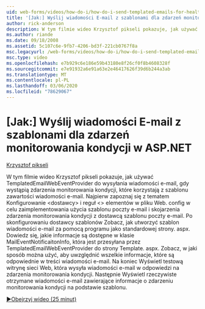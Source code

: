 ```yaml
---
uid: web-forms/videos/how-do-i/how-do-i-send-templated-emails-for-health-monitoring-events-in-aspnet
title: '[Jak:] Wyślij wiadomości E-mail z szablonami dla zdarzeń monitorowania kondycji w ASP.NET | Microsoft Docs'
author: rick-anderson
description: W tym filmie wideo Krzysztof pikseli pokazuje, jak używać TemplatedEmailWebEventProvider do wysyłania wiadomości e-mail, gdy wystąpią zdarzenia monitorowania kondycji korzystające z szablonu dla t...
ms.author: riande
ms.date: 09/18/2008
ms.assetid: 5c107c6e-9fb7-4206-bd3f-221cb0767f8a
msc.legacyurl: /web-forms/videos/how-do-i/how-do-i-send-templated-emails-for-health-monitoring-events-in-aspnet
msc.type: video
ms.openlocfilehash: e7b929c6e186e59b43180e8f26cf0f8b4608328f
ms.sourcegitcommit: e7e91932a6e91a63e2e46417626f39d6b244a3ab
ms.translationtype: MT
ms.contentlocale: pl-PL
ms.lasthandoff: 03/06/2020
ms.locfileid: "78629067"
---
```

# <a name="how-do-i-send-templated-emails-for-health-monitoring-events-in-aspnet"></a>[Jak:] Wyślij wiadomości E-mail z szablonami dla zdarzeń monitorowania kondycji w ASP.NET

[Krzysztof pikseli](https://twitter.com/chrispels)

W tym filmie wideo Krzysztof pikseli pokazuje, jak używać TemplatedEmailWebEventProvider do wysyłania wiadomości e-mail, gdy wystąpią zdarzenia monitorowania kondycji, które korzystają z szablonu zawartości wiadomości e-mail. Najpierw zapoznaj się z tematem Konfigurowanie &lt;dostawcy&gt; i reguł &lt;&gt; elementów w pliku Web. config w celu zaimplementowania użycia szablonu poczty e-mail i skojarzenia zdarzenia monitorowania kondycji z dostawcą szablonu poczty e-mail. Po skonfigurowaniu dostawcy szablonów Zobacz, jak utworzyć szablon wiadomości e-mail za pomocą programu jako standardowej strony. aspx. Dowiedz się, jakie informacje są dostępne w klasie MailEventNotificaitonInfo, która jest przesyłana przez TemplatedEmailWebEventProvider do strony Template. aspx. Zobacz, w jaki sposób można użyć, aby uwzględnić wszelkie informacje, które są odpowiednie w treści wiadomości e-mail. Na koniec Wyświetl testową witrynę sieci Web, która wysyła wiadomości e-mail w odpowiedzi na zdarzenia monitorowania kondycji. Następnie Wyświetl rzeczywiste otrzymane wiadomości e-mail zawierające informacje o zdarzeniu monitorowania kondycji na podstawie szablonu.

[&#9654;Obejrzyj wideo (25 minut)](https://channel9.msdn.com/Blogs/ASP-NET-Site-Videos/how-do-i-send-templated-emails-for-health-monitoring-events-in-aspnet)
